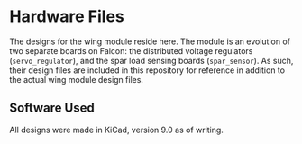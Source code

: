 # Hardware Files

The designs for the wing module reside here. The module is an evolution of two separate boards on Falcon: the distributed voltage regulators (`servo_regulator`), and the spar load sensing boards (`spar_sensor`). As such, their design files are included in this repository for reference in addition to the actual wing module design files.

## Software Used

All designs were made in KiCad, version 9.0 as of writing.
